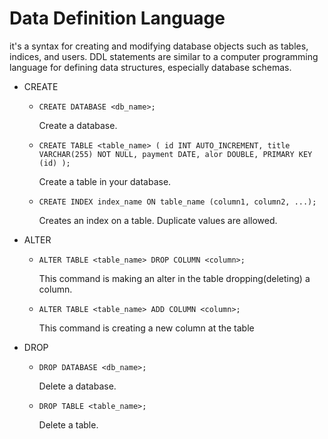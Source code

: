 # Data Definition Language

it's a syntax for creating and modifying database objects such as tables, indices, and users. DDL statements are similar to a computer programming language for defining data structures, especially database schemas.

- CREATE

    - `CREATE DATABASE <db_name>;`

        Create a database.

    - `
    CREATE TABLE <table_name> (
        id INT AUTO_INCREMENT,
        title VARCHAR(255) NOT NULL,
        payment DATE,
        alor DOUBLE,
        PRIMARY KEY (id)
    );
    `

        Create a table in your database.

    - `
    CREATE INDEX index_name ON table_name (column1, column2, ...);
    `

        Creates an index on a table. Duplicate values are allowed.

- ALTER

    - `
    ALTER TABLE <table_name> DROP COLUMN <column>; 
    `

        This command is making an alter in the table dropping(deleting) a column.
    
    - `
    ALTER TABLE <table_name> ADD COLUMN <column>;
    `

        This command is creating a new column at the table

- DROP

    - `
    DROP DATABASE <db_name>;
    `

        Delete a database.

    - `
    DROP TABLE <table_name>;
    `

        Delete a table.